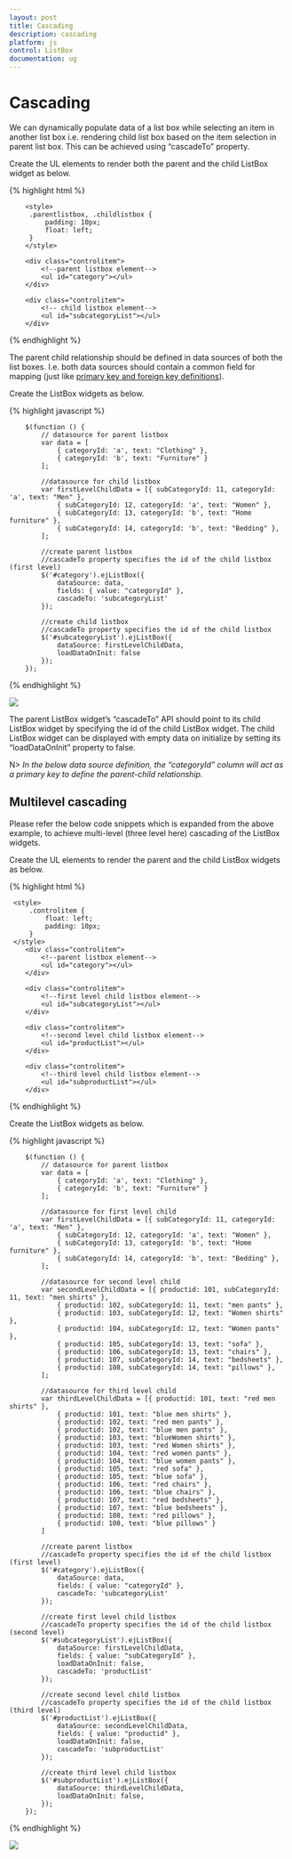 ```yaml
---
layout: post
title: Cascading
description: cascading
platform: js
control: ListBox
documentation: ug
---
```


# Cascading

We can dynamically populate data of a list box while selecting an item in another list box i.e. rendering child list box based on the item selection in parent list box. This can be achieved using “cascadeTo” property.

Create the UL elements to render both the parent and the child ListBox widget as below.

{% highlight html %}

        <style>
         .parentlistbox, .childlistbox {
             padding: 10px;
             float: left;
         }
        </style>
        
        <div class="controlitem">
            <!--parent listbox element-->
            <ul id="category"></ul>
        </div>

        <div class="controlitem">
            <!-- child listbox element-->
            <ul id="subcategoryList"></ul>
        </div>



{% endhighlight %}



The parent child relationship should be defined in data sources of both the list boxes. I.e. both data sources should contain a common field for mapping (just like [primary key and foreign key definitions](https://msdn.microsoft.com/en-IN/library/ms179610.aspx)). 

Create the ListBox widgets as below. 

{% highlight javascript %}


        $(function () {
            // datasource for parent listbox
            var data = [
                { categoryId: 'a', text: "Clothing" },
                { categoryId: 'b', text: "Furniture" }
            ];

            //datasource for child listbox
            var firstLevelChildData = [{ subCategoryId: 11, categoryId: 'a', text: "Men" },
                { subCategoryId: 12, categoryId: 'a', text: "Women" },
                { subCategoryId: 13, categoryId: 'b', text: "Home furniture" },
                { subCategoryId: 14, categoryId: 'b', text: "Bedding" },
            ];

            //create parent listbox
            //cascadeTo property specifies the id of the child listbox (first level)
            $('#category').ejListBox({
                dataSource: data,
                fields: { value: "categoryId" },
                cascadeTo: 'subcategoryList'
            });

            //create child listbox
            //cascadeTo property specifies the id of the child listbox
            $('#subcategoryList').ejListBox({
                dataSource: firstLevelChildData,
                loadDataOnInit: false
            });
        });



{% endhighlight %}

![](Cascading_images\Cascading_img1.png)


The parent ListBox widget’s “cascadeTo” API should point to its child ListBox widget by specifying the id of the child ListBox widget. The child ListBox widget can be displayed with empty data on initialize by setting its “loadDataOnInit” property to false.

N> _In the below data source definition, the “categoryId” column will act as a primary key to define the parent-child relationship._

## Multilevel cascading

Please refer the below code snippets which is expanded from the above example, to achieve multi-level (three level here) cascading of the ListBox widgets.

Create the UL elements to render the parent and the child ListBox widgets as below.

{% highlight html %}

     <style>
         .controlitem {
             float: left;
             padding: 10px;
         }
     </style>
        <div class="controlitem">
            <!--parent listbox element-->
            <ul id="category"></ul>
        </div>

        <div class="controlitem">
            <!--first level child listbox element-->
            <ul id="subcategoryList"></ul>
        </div>

        <div class="controlitem">
            <!--second level child listbox element-->
            <ul id="productList"></ul>
        </div>

        <div class="controlitem">
            <!--third level child listbox element-->
            <ul id="subproductList"></ul>
        </div>


{% endhighlight %}


Create the ListBox widgets as below.

{% highlight javascript %}

        $(function () {
            // datasource for parent listbox
            var data = [
                { categoryId: 'a', text: "Clothing" },
                { categoryId: 'b', text: "Furniture" }
            ];

            //datasource for first level child
            var firstLevelChildData = [{ subCategoryId: 11, categoryId: 'a', text: "Men" },
                { subCategoryId: 12, categoryId: 'a', text: "Women" },
                { subCategoryId: 13, categoryId: 'b', text: "Home furniture" },
                { subCategoryId: 14, categoryId: 'b', text: "Bedding" },
            ];

            //datasource for second level child
            var secondLevelChildData = [{ productid: 101, subCategoryId: 11, text: "men shirts" },
                { productid: 102, subCategoryId: 11, text: "men pants" },
                { productid: 103, subCategoryId: 12, text: "Women shirts" },
                { productid: 104, subCategoryId: 12, text: "Women pants" },
                { productid: 105, subCategoryId: 13, text: "sofa" },
                { productid: 106, subCategoryId: 13, text: "chairs" },
                { productid: 107, subCategoryId: 14, text: "bedsheets" },
                { productid: 108, subCategoryId: 14, text: "pillows" },
            ];

            //datasource for third level child
            var thirdLevelChildData = [{ productid: 101, text: "red men shirts" },
                { productid: 101, text: "blue men shirts" },
                { productid: 102, text: "red men pants" },
                { productid: 102, text: "blue men pants" },
                { productid: 103, text: "blueWomen shirts" },
                { productid: 103, text: "red Women shirts" },
                { productid: 104, text: "red women pants" },
                { productid: 104, text: "blue women pants" },
                { productid: 105, text: "red sofa" },
                { productid: 105, text: "blue sofa" },
                { productid: 106, text: "red chairs" },
                { productid: 106, text: "blue chairs" },
                { productid: 107, text: "red bedsheets" },
                { productid: 107, text: "blue bedsheets" },
                { productid: 108, text: "red pillows" },
                { productid: 108, text: "blue pillows" }
            ]

            //create parent listbox
            //cascadeTo property specifies the id of the child listbox (first level)
            $('#category').ejListBox({
                dataSource: data,
                fields: { value: "categoryId" },
                cascadeTo: 'subcategoryList'
            });

            //create first level child listbox
            //cascadeTo property specifies the id of the child listbox (second level)
            $('#subcategoryList').ejListBox({
                dataSource: firstLevelChildData,
                fields: { value: "subCategoryId" },
                loadDataOnInit: false,
                cascadeTo: 'productList'
            });

            //create second level child listbox
            //cascadeTo property specifies the id of the child listbox (third level)
            $('#productList').ejListBox({
                dataSource: secondLevelChildData,
                fields: { value: "productid" },
                loadDataOnInit: false,
                cascadeTo: 'subproductList'
            });

            //create third level child listbox
            $('#subproductList').ejListBox({
                dataSource: thirdLevelChildData,
                loadDataOnInit: false,
            });
        });

{% endhighlight %}

![](Cascading_images\Cascading_img2.png)




